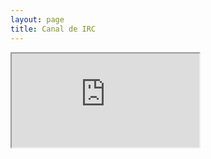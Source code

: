 ```yaml
---
layout: page
title: Canal de IRC
---
```

<iframe id="irc" src="http://webchat.freenode.net?channels=hsmty&uio=Mj10cnVlJjExPTMx54" seamless>
</iframe>